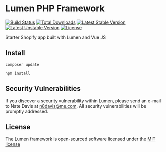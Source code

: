# Lumen PHP Framework

[![Build Status](https://travis-ci.org/laravel/lumen-framework.svg)](https://travis-ci.org/laravel/lumen-framework)
[![Total Downloads](https://poser.pugx.org/laravel/lumen-framework/d/total.svg)](https://packagist.org/packages/laravel/lumen-framework)
[![Latest Stable Version](https://poser.pugx.org/laravel/lumen-framework/v/stable.svg)](https://packagist.org/packages/laravel/lumen-framework)
[![Latest Unstable Version](https://poser.pugx.org/laravel/lumen-framework/v/unstable.svg)](https://packagist.org/packages/laravel/lumen-framework)
[![License](https://poser.pugx.org/laravel/lumen-framework/license.svg)](https://packagist.org/packages/laravel/lumen-framework)

Starter Shopify app built with Lumen and Vue JS

## Install

``
composer update
``

``
npm install
``

## Security Vulnerabilities

If you discover a security vulnerability within Lumen, please send an e-mail to Nate Davis at n8davis@me.com. All security vulnerabilities will be promptly addressed.

## License

The Lumen framework is open-sourced software licensed under the [MIT license](http://opensource.org/licenses/MIT)
